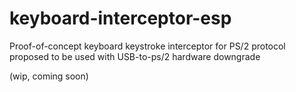 # keyboard-interceptor-esp
Proof-of-concept keyboard keystroke interceptor for PS/2 protocol proposed to be used with USB-to-ps/2 hardware downgrade

(wip, coming soon)
